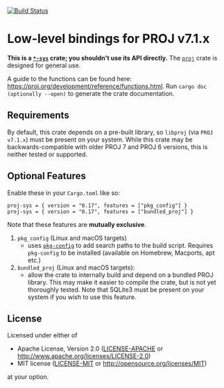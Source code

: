 [![Build Status](https://travis-ci.org/georust/proj-sys.svg?branch=master)](https://travis-ci.org/georust/proj-sys)

# Low-level bindings for PROJ v7.1.x
**This is a [`*-sys`](https://doc.rust-lang.org/cargo/reference/build-scripts.html#a-sys-packages) crate; you shouldn't use its API directly.** The [`proj`](https://github.com/georust/proj) crate is designed for general use.

A guide to the functions can be found here: https://proj.org/development/reference/functions.html. Run `cargo doc (optionally --open)` to generate the crate documentation.

## Requirements

By default, this crate depends on a pre-built library, so `libproj` (via `PROJ v7.1.x`) must be present on your system. While this crate may be backwards-compatible with older PROJ 7 and PROJ 6 versions, this is neither tested or supported.

## Optional Features
Enable these in your `Cargo.toml` like so:

`proj-sys = { version = "0.17", features = ["pkg_config"] }`  
`proj-sys = { version = "0.17", features = ["bundled_proj"] }`  

Note that these features are **mutually exclusive**.

1. `pkg_config` (Linux and macOS targets)
    - uses [`pkg-config`](https://en.wikipedia.org/wiki/Pkg-config) to add search paths to the build script. Requires `pkg-config` to be installed (available on Homebrew, Macports, apt etc.)
2. `bundled_proj` (Linux and macOS targets):
    - allow the crate to internally build and depend on a bundled PROJ library. This may make it easier to compile the crate, but is not yet thoroughly tested. Note that SQLite3 must be present on your system if you wish to use this feature.

## License

Licensed under either of

 * Apache License, Version 2.0 ([LICENSE-APACHE](LICENSE-APACHE) or http://www.apache.org/licenses/LICENSE-2.0)
 * MIT license ([LICENSE-MIT](LICENSE-MIT) or http://opensource.org/licenses/MIT)

at your option.
